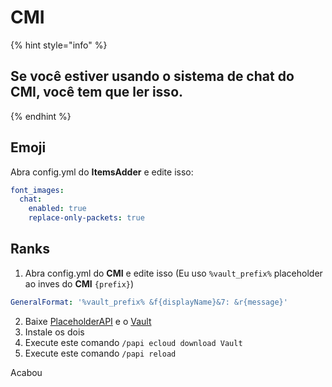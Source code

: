 # CMI

{% hint style="info" %}
## Se você estiver usando o sistema de chat do CMI, você tem que ler isso.
{% endhint %}

## Emoji

Abra config.yml do **ItemsAdder** e edite isso:

```yaml
font_images:
  chat:
    enabled: true
    replace-only-packets: true
```

## Ranks

1. Abra config.yml do **CMI** e edite isso \(Eu uso `%vault_prefix%` placeholder ao inves do **CMI** `{prefix}`\)

```yaml
GeneralFormat: '%vault_prefix% &f{displayName}&7: &r{message}'
```

2. Baixe [PlaceholderAPI](https://www.spigotmc.org/resources/placeholderapi.6245/) e o [Vault](https://github.com/MilkBowl/Vault/releases/latest)  
3. Instale os dois 
4. Execute este comando  `/papi ecloud download Vault`  
5. Execute este comando `/papi reload`

Acabou


